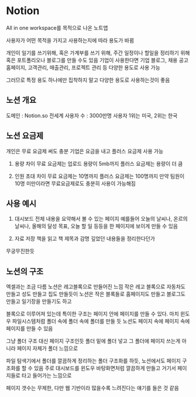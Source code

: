 # Notion

All in one workspace를 목적으로 나온 노트앱

사용자가 어떤 목적을 가지고 사용하는지에 따라 용도가 바뀜

개인이 일기를 쓰기위해, 혹은 가계부를 쓰기 위해, 주간 일정이나 할일을 정리하기 위해
혹은 포트폴리오나 블로그를 만들 수도 있음
기업이 사용한다면 기업 블로그, 채용 공고 홈페이지, 고객관리, 매출관리, 프로젝트 관리 등
다양한 용도로 사용 가능

그러므로 특정 용도 하나에만 집착하지 말고 다양한 용도로 사용하는것이 좋음

## 노션 개요
도메인 : Notion.so
전세계 사용자 수 : 3000만명
사용자 1위는 미국, 2위는 한국

## 노션 요금제

개인은 무료 요금제 써도 충분
기업은 요금을 내고 플러스 요금제 사용 가능

1) 용량 차이
무료 요금제는 업로드 용량이 5mb까지
플러스 요금제는 용량이 더 큼

2) 인원 초대 차이
무료 요금제는 10명까지
플러스 요금제는 100명까지
만약 팀원이 10명 미만이라면 무료요금제로도 충분히 사용이 가능해짐

## 사용 예시
1) 대시보드
전체 내용을 요약해서 볼 수 있는 페이지
예를들어 오늘의 날씨나, 온르의 날씨나, 올해의 달성 목표, 오늘 할 일 등등을 한 페이지에 보이게 만들 수 있음

2) 자료 저장
책을 읽고 책 제목과 감명 깊었던 내용들을 정리한다던가

무궁무진한듯

## 노션의 구조
엑셀과는 조금 다름
노션은 레고블록으로 만들어진 느낌
작은 레고 블록으로 자동차도 만들고 성도 만들고 집도 만들듯이
노션은 작은 블록들로 홈페이지도 만들고 블로그도 만들고 일기장을 만들기도 하고

블록으로 이루어져 있는데 특이한 구조는 
페이지 안에 페이지를 만들 수 있다.
마치 윈도우 파일시스템처럼 폴더 속에 폴더 속에 폴더를 만들 듯
노션도 페이지 속에 페이지 속에 페이지를 만들 수 있음

그냥 폴더 구조 대신 페이지 구조인듯 폴더 밑에 폴더 넣고 그 폴더에 페이지 쓰는게 아니라
페이지 자체가 폴더 느낌으로

파일 탐색기에서 폴더를 깔끔하게 정리하는 폴더 구조화를 하듯, 
노션에서도 페이지 구조화를 할 수 있음
주로 대시보드를 윈도우 바탕화면처럼 깔끔하게 만들고 거기서 페이지들로 타고 들어가는 느낌으로

페이지 갯수는 무제한, 다만 웹 기반이라 많을수록 느려진다는 얘기를 들은 것 같음

